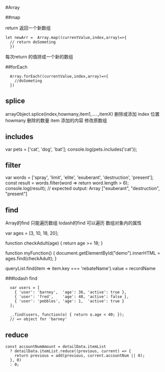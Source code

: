 
#Array

##map

return 返回一个新数组

```
let newArr =  Array.map((currentValue,index,array)=>{
  // return doSometing
  })
```
每次return 的值拼成一个新的数组


##forEach

```
  Array.forEach((currentValue,index,array)=>{
    //doSometing
  })
```

## splice
arrayObject.splice(index,howmany,item1,.....,itemX)
删除或添加 index 位置 howmany 删除的数量 item 添加的内容
修改原数组



## includes

var pets = ['cat', 'dog', 'bat'];
console.log(pets.includes('cat'));

##  filter

var words = ['spray', 'limit', 'elite', 'exuberant', 'destruction', 'present'];
const result = words.filter(word => return word.length > 6);
console.log(result);
// expected output: Array ["exuberant", "destruction", "present"]

## find

Array的find 只能遍历数组
lodash的find 可以遍历 数组对象内的属性

var ages = [3, 10, 18, 20];

function checkAdult(age) {
    return age >= 18;
}

function myFunction() {
    document.getElementById("demo").innerHTML = ages.find(checkAdult);
}

queryList.find(item => item.key === 'rebateName').value = recordName



###lodash find

```
  var users = [
    { 'user': 'barney',  'age': 36, 'active': true },
    { 'user': 'fred',    'age': 40, 'active': false },
    { 'user': 'pebbles', 'age': 1,  'active': true }
  ];

  _.find(users, function(o) { return o.age < 40; });
  // => object for 'barney'
 ```
## reduce


```
const accountNumAmount = detailData.itemList
  ? detailData.itemList.reduce((previous, current) => {
    return previous = add(previous, current.accountNum || 0);
  }, 0)
  : 0;
```